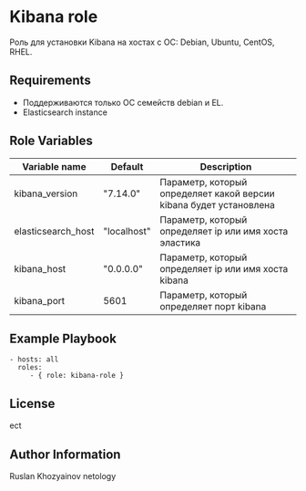 Kibana role
=========

Роль для установки Kibana на хостах с ОС: Debian, Ubuntu, CentOS, RHEL.

Requirements
------------

  * Поддерживаются только ОС семейств debian и EL.
  * Elasticsearch instance


Role Variables
--------------

| Variable name | Default | Description |
|-----------------------|----------|-------------------------|
| kibana_version | "7.14.0" | Параметр, который определяет какой версии kibana будет установленa |
| elasticsearch_host | "localhost" | Параметр, который определяет ip или имя хоста эластика |
| kibana_host | "0.0.0.0" | Параметр, который определяет ip или имя хоста kibana |
| kibana_port | 5601 | Параметр, который определяет порт kibana |


Example Playbook
----------------

    - hosts: all
      roles:
         - { role: kibana-role }

License
-------

ect

Author Information
------------------

Ruslan Khozyainov netology 
